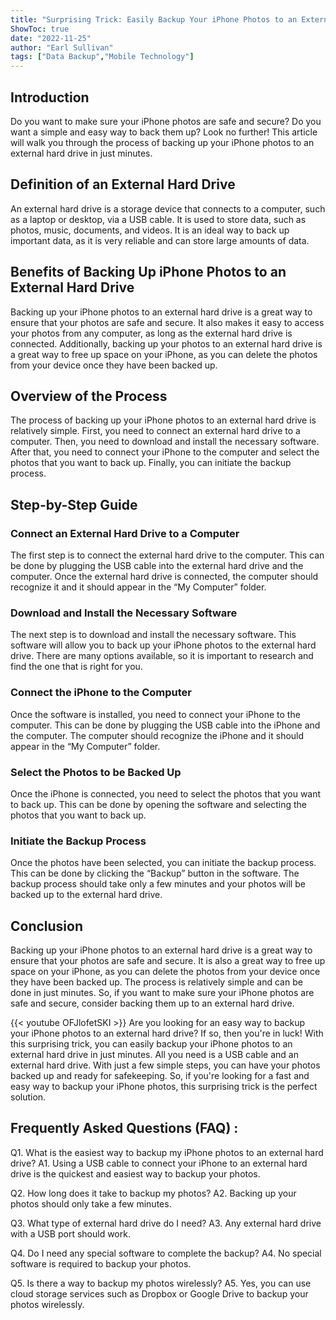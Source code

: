 ```yaml
---
title: "Surprising Trick: Easily Backup Your iPhone Photos to an External Hard Drive in Just Minutes!"
ShowToc: true 
date: "2022-11-25"
author: "Earl Sullivan" 
tags: ["Data Backup","Mobile Technology"]
---
```

## Introduction

Do you want to make sure your iPhone photos are safe and secure? Do you want a simple and easy way to back them up? Look no further! This article will walk you through the process of backing up your iPhone photos to an external hard drive in just minutes. 

## Definition of an External Hard Drive 

An external hard drive is a storage device that connects to a computer, such as a laptop or desktop, via a USB cable. It is used to store data, such as photos, music, documents, and videos. It is an ideal way to back up important data, as it is very reliable and can store large amounts of data. 

## Benefits of Backing Up iPhone Photos to an External Hard Drive

Backing up your iPhone photos to an external hard drive is a great way to ensure that your photos are safe and secure. It also makes it easy to access your photos from any computer, as long as the external hard drive is connected. Additionally, backing up your photos to an external hard drive is a great way to free up space on your iPhone, as you can delete the photos from your device once they have been backed up. 

## Overview of the Process

The process of backing up your iPhone photos to an external hard drive is relatively simple. First, you need to connect an external hard drive to a computer. Then, you need to download and install the necessary software. After that, you need to connect your iPhone to the computer and select the photos that you want to back up. Finally, you can initiate the backup process. 

## Step-by-Step Guide

### Connect an External Hard Drive to a Computer

The first step is to connect the external hard drive to the computer. This can be done by plugging the USB cable into the external hard drive and the computer. Once the external hard drive is connected, the computer should recognize it and it should appear in the “My Computer” folder. 

### Download and Install the Necessary Software

The next step is to download and install the necessary software. This software will allow you to back up your iPhone photos to the external hard drive. There are many options available, so it is important to research and find the one that is right for you. 

### Connect the iPhone to the Computer

Once the software is installed, you need to connect your iPhone to the computer. This can be done by plugging the USB cable into the iPhone and the computer. The computer should recognize the iPhone and it should appear in the “My Computer” folder. 

### Select the Photos to be Backed Up

Once the iPhone is connected, you need to select the photos that you want to back up. This can be done by opening the software and selecting the photos that you want to back up. 

### Initiate the Backup Process 

Once the photos have been selected, you can initiate the backup process. This can be done by clicking the “Backup” button in the software. The backup process should take only a few minutes and your photos will be backed up to the external hard drive. 

## Conclusion

Backing up your iPhone photos to an external hard drive is a great way to ensure that your photos are safe and secure. It is also a great way to free up space on your iPhone, as you can delete the photos from your device once they have been backed up. The process is relatively simple and can be done in just minutes. So, if you want to make sure your iPhone photos are safe and secure, consider backing them up to an external hard drive.

{{< youtube OFJlofetSKI >}} 
Are you looking for an easy way to backup your iPhone photos to an external hard drive? If so, then you're in luck! With this surprising trick, you can easily backup your iPhone photos to an external hard drive in just minutes. All you need is a USB cable and an external hard drive. With just a few simple steps, you can have your photos backed up and ready for safekeeping. So, if you're looking for a fast and easy way to backup your iPhone photos, this surprising trick is the perfect solution.

## Frequently Asked Questions (FAQ) :
Q1. What is the easiest way to backup my iPhone photos to an external hard drive? 
A1. Using a USB cable to connect your iPhone to an external hard drive is the quickest and easiest way to backup your photos. 

Q2. How long does it take to backup my photos? 
A2. Backing up your photos should only take a few minutes. 

Q3. What type of external hard drive do I need? 
A3. Any external hard drive with a USB port should work. 

Q4. Do I need any special software to complete the backup? 
A4. No special software is required to backup your photos. 

Q5. Is there a way to backup my photos wirelessly? 
A5. Yes, you can use cloud storage services such as Dropbox or Google Drive to backup your photos wirelessly.


